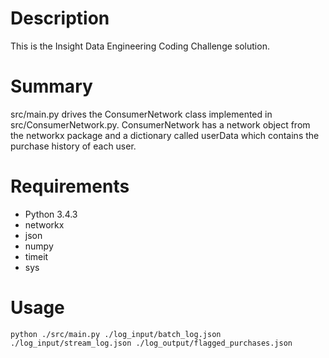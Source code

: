 # Description
This is the Insight Data Engineering Coding Challenge solution.

# Summary
src/main.py drives the ConsumerNetwork class implemented in src/ConsumerNetwork.py. ConsumerNetwork has a network object from the networkx package and a dictionary called userData which contains the purchase history of each user. 

# Requirements
* Python 3.4.3
* networkx
* json
* numpy
* timeit
* sys

# Usage
`python ./src/main.py ./log_input/batch_log.json ./log_input/stream_log.json ./log_output/flagged_purchases.json`
